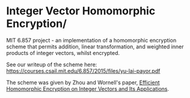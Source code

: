 # Integer Vector Homomorphic Encryption/

MIT 6.857 project - an implementation of a homomorphic encryption scheme that permits addition, linear transformation, and weighted inner products of integer vectors, whilst encrypted.

See our writeup of the scheme here: https://courses.csail.mit.edu/6.857/2015/files/yu-lai-payor.pdf

The scheme was given by Zhou and Wornell's paper, [Efficient Homomorphic Encryption on Integer Vectors and Its Applications](https://pdfs.semanticscholar.org/c386/37e3e2a12eff8c42d82a78e6352da80818a2.pdf).
